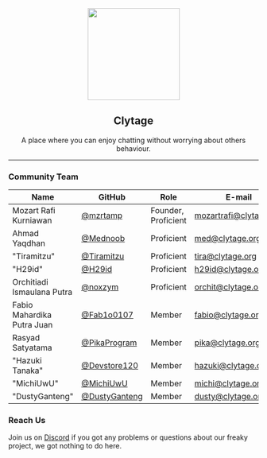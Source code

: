 <div align="center">
  <img src="https://api.clytage.org/assets/images/logo.png" width="185">
  <h2>Clytage</h2>
  <p>A place where you can enjoy chatting without worrying about others behaviour.</p>
</div>

<hr />

### Community Team
| Name                        | GitHub                                            | Role                | E-mail                  | Discord           |
| --------------------------- | ------------------------------------------------- | ------------------- | ----------------------- | ----------------- |
| Mozart Rafi Kurniawan       | [@mzrtamp](https://github.com/mzrtamp)            | Founder, Proficient | mozartrafi@clytage.org  | mozartrafi#7174   |
| Ahmad Yaqdhan               | [@Mednoob](https://github.com/Mednoob)            | Proficient          | med@clytage.org         | Med#0637          |
| "Tiramitzu"                 | [@Tiramitzu](https://github.com/Tiramitzu)        | Proficient          | tira@clytage.org        | Tiramitzu#2853    |
| "H29id"                     | [@H29id](https://github.com/H29id)                | Proficient          | h29id@clytage.org       | H29id#4352        |
| Orchitiadi Ismaulana Putra  | [@noxzym](https://github.com/noxzym)              | Proficient          | orchit@clytage.org      | MaaKoo#9069       |
| Fabio Mahardika Putra Juan  | [@Fab1o0107](https://github.com/Fab1o0107)        | Member              | fabio@clytage.org       | Fabio0107#0778    |
| Rasyad Satyatama            | [@PikaProgram](https://github.com/PikaProgram)    | Member              | pika@clytage.org        | LiroSphere#2488   |
| "Hazuki Tanaka"             | [@Devstore120](https://github.com/Devstore120)    | Member              | hazuki@clytage.org      | Rin Okumura#8674  |
| "MichiUwU"                  | [@MichiUwU](https://github.com/michiuwu)          | Member              | michi@clytage.org       | Michi#9039        |
| "DustyGanteng"              | [@DustyGanteng](https://github.com/DustyGanteng)  | Member              | dusty@clytage.org       | DustyGanteng#3993 |

### Reach Us
<p>Join us on <a href="https://clytage.org/discord">Discord</a> if you got any problems or questions about our freaky project, we got nothing to do here.</p>
